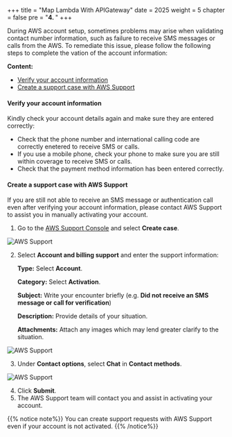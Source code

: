 +++
title = "Map Lambda With APIGateway"
date = 2025
weight = 5
chapter = false
pre = "<b>4. </b>"
+++

During AWS account setup, sometimes problems may arise when validating contact number information, such as failure to receive SMS messages or calls from the AWS. To remediate this issue, please follow the following steps to complete the vation of the account information:

**Content:**

-   [Verify your account information](#verify-your-account-information)
-   [Create a support case with AWS Support](#create-a-support-case-with-aws-support)

#### Verify your account information

Kindly check your account details again and make sure they are entered correctly:

-   Check that the phone number and international calling code are correctly enetered to receive SMS or calls.
-   If you use a mobile phone, check your phone to make sure you are still within coverage to receive SMS or calls.
-   Check that the payment method information has been entered correctly.

#### Create a support case with AWS Support

If you are still not able to receive an SMS message or authentication call even after verifying your account information, please contact AWS Support to assist you in manually activating your account.

1. Go to the [AWS Support Console](https://aws.amazon.com/support/) and select **Create case**.

![AWS Support](/images/1-account-setup/1.png?width=90pc)

2. Select **Account and billing support** and enter the support information:

    **Type:** Select **Account**.

    **Category:** Select **Activation**.

    **Subject:** Write your encounter briefly (e.g. **Did not receive an SMS message or call for verification**)

    **Description:** Provide details of your situation.

    **Attachments:** Attach any images which may lend greater clarify to the situation.

![AWS Support](/images/1-account-setup/2.png?width=90pc)

3. Under **Contact options**, select **Chat** in **Contact methods**.

![AWS Support](/images/1-account-setup/3.png?width=90pc)

4. Click **Submit**.
5. The AWS Support team will contact you and assist in activating your account.

{{% notice note%}}
You can create support requests with AWS Support even if your account is not activated.
{{% /notice%}}
